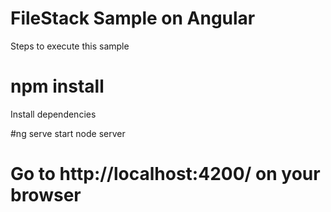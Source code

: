 # FileStack Sample on Angular

Steps to execute this sample 

# npm install
Install dependencies


#ng serve
start node server

# Go to http://localhost:4200/ on your browser

